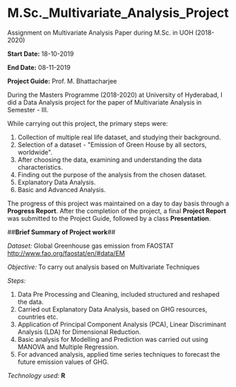 # M.Sc._Multivariate_Analysis_Project
Assignment on Multivariate Analysis Paper during M.Sc. in UOH (2018-2020)

**Start Date:** 18-10-2019

**End Date:** 08-11-2019

**Project Guide:** Prof. M. Bhattacharjee

During the Masters Programme (2018-2020) at University of Hyderabad, I did a Data Analysis project for the paper of Multivariate Analysis in Semester - III.

While carrying out this project, the primary steps were: 
1. Collection of multiple real life dataset, and studying their background. 
2. Selection of a dataset - "Emission of Green House by all sectors, worldwide". 
3. After choosing the data, examining and understanding the data characteristics. 
4. Finding out the purpose of the analysis from the chosen dataset. 
5. Explanatory Data Analysis. 
6. Basic and Advanced Analysis.

The progress of this project was maintained on a day to day basis through a **Progress Report**. After the completion of the project, a final **Project Report** was submitted to the Project Guide, followed by a class **Presentation**.

##**Brief Summary of Project work**##

*Dataset:* Global Greenhouse gas emission from FAOSTAT
http://www.fao.org/faostat/en/#data/EM

*Objective:* To carry out analysis based on Multivariate Techniques

*Steps:*
1. Data Pre Processing and Cleaning, included structured and reshaped the data. 
2. Carried out Explanatory Data Analysis, based on GHG resources, countries etc. 
3. Application of Principal Component Analysis (PCA), Linear Discriminant Analysis (LDA) for Dimensional Reduction. 
4. Basic analysis for Modelling and Prediction was carried out using MANOVA and Multiple Regression. 
5. For advanced analysis, applied time series techniques to forecast the future emission values of GHG.

*Technology used:* **R**
